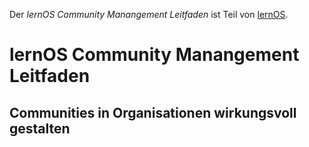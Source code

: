 Der *lernOS Community Manangement Leitfaden* ist Teil von [lernOS](https:lernos.org).

# lernOS Community Manangement Leitfaden
## Communities in Organisationen wirkungsvoll gestalten
